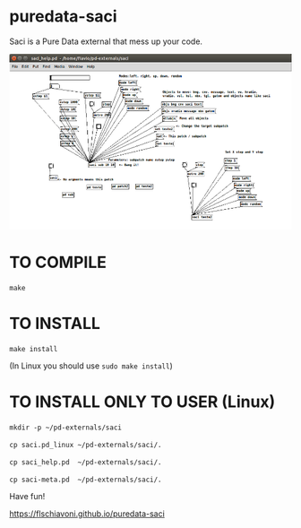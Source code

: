 # puredata-saci
Saci is a Pure Data external that mess up your code.

![My image](https://github.com/flschiavoni/puredata-saci/blob/gh-pages/saci.png)

TO COMPILE
==========
`make`

TO INSTALL
==========
`make install`

(In Linux you should use `sudo make install`)


TO INSTALL ONLY TO USER (Linux)
========================

`mkdir -p ~/pd-externals/saci`

`cp saci.pd_linux ~/pd-externals/saci/.`

`cp saci_help.pd  ~/pd-externals/saci/.`

`cp saci-meta.pd  ~/pd-externals/saci/.`

Have fun!

https://flschiavoni.github.io/puredata-saci
